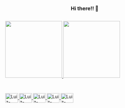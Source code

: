 ##

<div align="center">

### Hi there!! 🚀
</div>

##

<div>
  <a href="https://github.com/luiz-08">
  <img height="180em" src="https://github-readme-stats.vercel.app/api?username=luiz-08&show_icons=true&theme=dark&include_all_commits=true&count_private=true"/>
  <img height="180em" src="https://github-readme-stats.vercel.app/api/top-langs/?username=luiz-08&layout=compact&langs_count=7&theme=dark"/>
</div>

##

<div style="display: inline_block"><br>
  <img align="center" alt="Luiz-Android" height="30" width="40" src="https://cdn.jsdelivr.net/gh/devicons/devicon/icons/androidstudio/androidstudio-original.svg">
  <img align="center" alt="Luiz-Kotlin" height="30" width="40"src="https://cdn.jsdelivr.net/gh/devicons/devicon/icons/kotlin/kotlin-original-wordmark.svg" />
  <img align="center" alt="Luiz-Java" height="30" width="40" src="https://cdn.jsdelivr.net/gh/devicons/devicon/icons/java/java-original.svg">
  <img align="center" alt="Luiz-Azure" height="30" width="40" src="https://cdn.jsdelivr.net/gh/devicons/devicon/icons/azure/azure-original.svg">
  <img align="center" alt="Luiz-Python" height="30" width="40" src="https://cdn.jsdelivr.net/gh/devicons/devicon/icons/python/python-original.svg">
</div>
